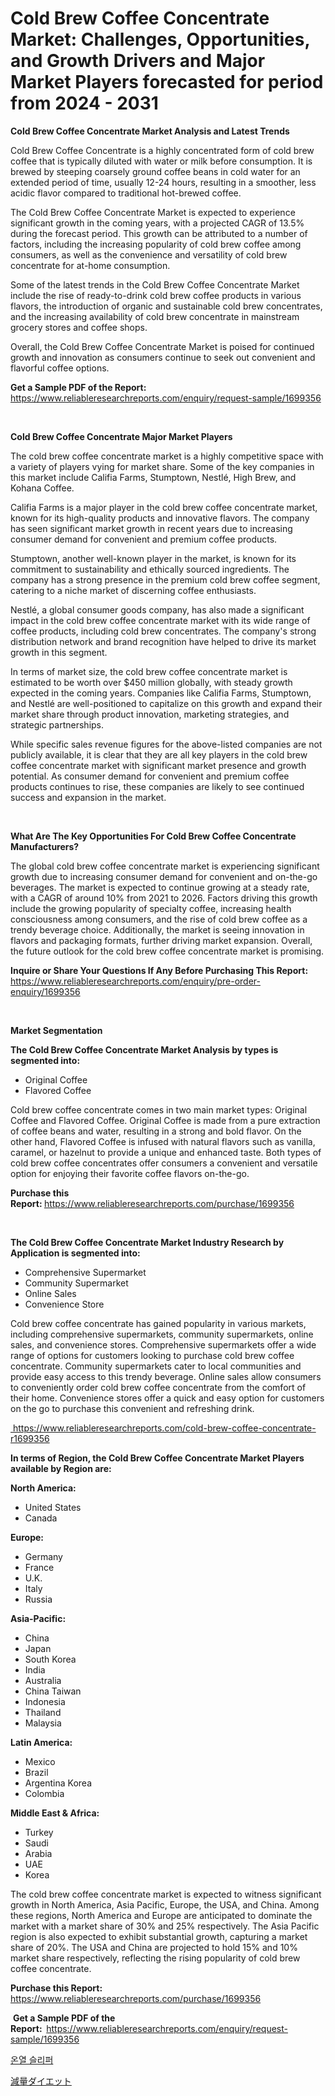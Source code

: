 <p><h1>Cold Brew Coffee Concentrate Market: Challenges, Opportunities, and Growth Drivers and Major Market Players forecasted for period from 2024 - 2031</h1></p><p><strong>Cold Brew Coffee Concentrate Market Analysis and Latest Trends</strong></p>
<p><p>Cold Brew Coffee Concentrate is a highly concentrated form of cold brew coffee that is typically diluted with water or milk before consumption. It is brewed by steeping coarsely ground coffee beans in cold water for an extended period of time, usually 12-24 hours, resulting in a smoother, less acidic flavor compared to traditional hot-brewed coffee.</p><p>The Cold Brew Coffee Concentrate Market is expected to experience significant growth in the coming years, with a projected CAGR of 13.5% during the forecast period. This growth can be attributed to a number of factors, including the increasing popularity of cold brew coffee among consumers, as well as the convenience and versatility of cold brew concentrate for at-home consumption.</p><p>Some of the latest trends in the Cold Brew Coffee Concentrate Market include the rise of ready-to-drink cold brew coffee products in various flavors, the introduction of organic and sustainable cold brew concentrates, and the increasing availability of cold brew concentrate in mainstream grocery stores and coffee shops.</p><p>Overall, the Cold Brew Coffee Concentrate Market is poised for continued growth and innovation as consumers continue to seek out convenient and flavorful coffee options.</p></p>
<p><strong>Get a Sample PDF of the Report:&nbsp;</strong> <a href="https://www.reliableresearchreports.com/enquiry/request-sample/1699356">https://www.reliableresearchreports.com/enquiry/request-sample/1699356</a></p>
<p>&nbsp;</p>
<p><strong>Cold Brew Coffee Concentrate Major Market Players</strong></p>
<p><p>The cold brew coffee concentrate market is a highly competitive space with a variety of players vying for market share. Some of the key companies in this market include Califia Farms, Stumptown, Nestlé, High Brew, and Kohana Coffee. </p><p>Califia Farms is a major player in the cold brew coffee concentrate market, known for its high-quality products and innovative flavors. The company has seen significant market growth in recent years due to increasing consumer demand for convenient and premium coffee products.</p><p>Stumptown, another well-known player in the market, is known for its commitment to sustainability and ethically sourced ingredients. The company has a strong presence in the premium cold brew coffee segment, catering to a niche market of discerning coffee enthusiasts.</p><p>Nestlé, a global consumer goods company, has also made a significant impact in the cold brew coffee concentrate market with its wide range of coffee products, including cold brew concentrates. The company's strong distribution network and brand recognition have helped to drive its market growth in this segment.</p><p>In terms of market size, the cold brew coffee concentrate market is estimated to be worth over $450 million globally, with steady growth expected in the coming years. Companies like Califia Farms, Stumptown, and Nestlé are well-positioned to capitalize on this growth and expand their market share through product innovation, marketing strategies, and strategic partnerships.</p><p>While specific sales revenue figures for the above-listed companies are not publicly available, it is clear that they are all key players in the cold brew coffee concentrate market with significant market presence and growth potential. As consumer demand for convenient and premium coffee products continues to rise, these companies are likely to see continued success and expansion in the market.</p></p>
<p>&nbsp;</p>
<p><strong>What Are The Key Opportunities For Cold Brew Coffee Concentrate Manufacturers?</strong></p>
<p><p>The global cold brew coffee concentrate market is experiencing significant growth due to increasing consumer demand for convenient and on-the-go beverages. The market is expected to continue growing at a steady rate, with a CAGR of around 10% from 2021 to 2026. Factors driving this growth include the growing popularity of specialty coffee, increasing health consciousness among consumers, and the rise of cold brew coffee as a trendy beverage choice. Additionally, the market is seeing innovation in flavors and packaging formats, further driving market expansion. Overall, the future outlook for the cold brew coffee concentrate market is promising.</p></p>
<p><strong>Inquire or Share Your Questions If Any Before Purchasing This Report:</strong> <a href="https://www.reliableresearchreports.com/enquiry/pre-order-enquiry/1699356">https://www.reliableresearchreports.com/enquiry/pre-order-enquiry/1699356</a></p>
<p>&nbsp;</p>
<p><strong>Market Segmentation</strong></p>
<p><strong>The Cold Brew Coffee Concentrate Market Analysis by types is segmented into:</strong></p>
<p><ul><li>Original Coffee</li><li>Flavored Coffee</li></ul></p>
<p><p>Cold brew coffee concentrate comes in two main market types: Original Coffee and Flavored Coffee. Original Coffee is made from a pure extraction of coffee beans and water, resulting in a strong and bold flavor. On the other hand, Flavored Coffee is infused with natural flavors such as vanilla, caramel, or hazelnut to provide a unique and enhanced taste. Both types of cold brew coffee concentrates offer consumers a convenient and versatile option for enjoying their favorite coffee flavors on-the-go.</p></p>
<p><strong>Purchase this Report:&nbsp;</strong><a href="https://www.reliableresearchreports.com/purchase/1699356">https://www.reliableresearchreports.com/purchase/1699356</a></p>
<p>&nbsp;</p>
<p><strong>The Cold Brew Coffee Concentrate Market Industry Research by Application is segmented into:</strong></p>
<p><ul><li>Comprehensive Supermarket</li><li>Community Supermarket</li><li>Online Sales</li><li>Convenience Store</li></ul></p>
<p><p>Cold brew coffee concentrate has gained popularity in various markets, including comprehensive supermarkets, community supermarkets, online sales, and convenience stores. Comprehensive supermarkets offer a wide range of options for customers looking to purchase cold brew coffee concentrate. Community supermarkets cater to local communities and provide easy access to this trendy beverage. Online sales allow consumers to conveniently order cold brew coffee concentrate from the comfort of their home. Convenience stores offer a quick and easy option for customers on the go to purchase this convenient and refreshing drink.</p></p>
<p><a href="https://www.reliableresearchreports.com/cold-brew-coffee-concentrate-r1699356">&nbsp;https://www.reliableresearchreports.com/cold-brew-coffee-concentrate-r1699356</a></p>
<p><strong>In terms of Region, the Cold Brew Coffee Concentrate Market Players available by Region are:</strong></p>
<p>
    <p> <strong> North America: </strong>
        <ul>
            <li>United States</li>
            <li>Canada</li>
        </ul>
        </p> 
    <p> <strong> Europe: </strong>
        <ul>
            <li>Germany</li>
            <li>France</li>
            <li>U.K.</li>
            <li>Italy</li>
            <li>Russia</li>
        </ul>
        </p> 
    <p> <strong> Asia-Pacific: </strong>
        <ul>
            <li>China</li>
            <li>Japan</li>
            <li>South Korea</li>
            <li>India</li>
            <li>Australia</li>
            <li>China Taiwan</li>
            <li>Indonesia</li>
            <li>Thailand</li>
            <li>Malaysia</li>
        </ul>
        </p> 
    <p> <strong> Latin America: </strong>
        <ul>
            <li>Mexico</li>
            <li>Brazil</li>
            <li>Argentina Korea</li>
            <li>Colombia</li>
        </ul>
        </p> 
    <p> <strong> Middle East & Africa: </strong>
        <ul>
            <li>Turkey</li>
            <li>Saudi</li>
            <li>Arabia</li>
            <li>UAE</li>
            <li>Korea</li>
        </ul>
    </p>
    </p>
<p><p>The cold brew coffee concentrate market is expected to witness significant growth in North America, Asia Pacific, Europe, the USA, and China. Among these regions, North America and Europe are anticipated to dominate the market with a market share of 30% and 25% respectively. The Asia Pacific region is also expected to exhibit substantial growth, capturing a market share of 20%. The USA and China are projected to hold 15% and 10% market share respectively, reflecting the rising popularity of cold brew coffee concentrate.</p></p>
<p><strong>Purchase this Report: </strong><a href="https://www.reliableresearchreports.com/purchase/1699356">https://www.reliableresearchreports.com/purchase/1699356</a></p>
<p>&nbsp;<strong>Get a Sample PDF of the Report:&nbsp;&nbsp;</strong><a href="https://www.reliableresearchreports.com/enquiry/request-sample/1699356">https://www.reliableresearchreports.com/enquiry/request-sample/1699356</a></p>
<p><strong></strong></p>
<p><p><a href="https://medium.com/@darrellacocha676/%EC%97%B4%EB%A6%B0-%EC%8A%AC%EB%A6%AC%ED%8D%BC-%EC%8B%9C%EC%9E%A5-%EB%B6%84%EC%84%9D-%EA%B7%B8-cagr-%EC%8B%9C%EC%9E%A5-%EC%84%B8%EB%B6%84%ED%99%94-%EB%B0%8F-%EA%B8%80%EB%A1%9C%EB%B2%8C-%EC%82%B0%EC%97%85-%EA%B0%9C%EC%9A%94-ecacba8df1e3">온열 슬리퍼</a></p><p><a href="https://medium.com/@jonathanstephens626/%E6%B8%9B%E9%87%8F%E3%83%80%E3%82%A4%E3%82%A8%E3%83%83%E3%83%88%E5%B8%82%E5%A0%B4%E5%B1%95%E6%9C%9B-%E6%A5%AD%E7%95%8C%E6%A6%82%E8%A6%81%E3%81%8A%E3%82%88%E3%81%B3%E4%BA%88%E6%B8%AC-2024%E5%B9%B4%E3%81%8B%E3%82%892031%E5%B9%B4%E3%81%BE%E3%81%A7-9dff720d0690">減量ダイエット</a></p></p>